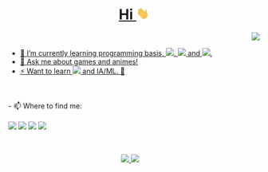 <a href="https://github.com/yoshimivi">
<div align="center">
  <h1>Hi <img height="25em" src="https://raw.githubusercontent.com/Yoshimivi/Yoshimivi/main/assets/hi.gif"></h1>
</div>

<img align="right" height="290em" src="https://github.com/Yoshimivi/Yoshimivi/blob/main/assets/luffy.gif?raw=true" />
<br>

- 🌱 I’m currently learning programming basis, 
  <img height="18em" src="https://cdn.jsdelivr.net/gh/devicons/devicon/icons/javascript/javascript-plain.svg" />,
  <img height="18em" src="https://cdn.jsdelivr.net/gh/devicons/devicon/icons/css3/css3-plain.svg" /> and
  <img height="18em" src="https://cdn.jsdelivr.net/gh/devicons/devicon/icons/html5/html5-plain.svg" />.
- 💬 Ask me about games and animes!
- ⚡ Want to learn <img height="18em" src="https://cdn.jsdelivr.net/gh/devicons/devicon/icons/python/python-plain.svg" /> and IA/ML. 🤖
</a>

##

<br />
- 📫 Where to find me:
<br><br>
<a href="Yoshimi#8145" target="_blank"><img src="https://img.icons8.com/ae81ce/discord" target="_blank"></a>
<a href="https://www.instagram.com/yoshi_vi/" target="_blank"><img src="https://img.icons8.com/ae81ce/instagram-new" target="_blank"></a>
<a href="https://www.linkedin.com/in/victor-yoshimi" target="_blank"><img src="https://img.icons8.com/ae81ce/linkedin" target="_blank"></a>
<a href="mailto:yoshimisuzaki@gmail.com" target="_blank"><img src="https://img.icons8.com/ae81ce/gmail" target="_blank"></a>
  
##
<br>
<div align="center">
  <a href="https://github.com/yoshimivi">
  <img height="160em" src="https://github-readme-stats.vercel.app/api?username=yoshimivi&show_icons=true&theme=material-palenight&include_all_commits=true&count_private=true&hide_border=true"/>
  <img height="160em" src="https://github-readme-stats.vercel.app/api/top-langs/?username=yoshimivi&layout=compact&langs_count=7&theme=material-palenight&hide_border=true"/>
</div>

  
<!--
- 🔭 I’m currently working on ...
 ...
- 👯 I’m looking to collaborate on ...
- 🤔 I’m looking for help with ...
 ...
 ...
- 😄 Pronouns: ...
 ...
-->
